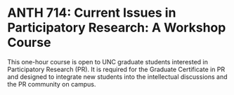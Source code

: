 # ANTH 714: Current Issues in Participatory Research: A Workshop Course

This one-hour course is open to UNC graduate students interested in Participatory Research (PR). It is required for the Graduate Certificate in PR and designed to integrate new students into the intellectual discussions and the PR community on campus.